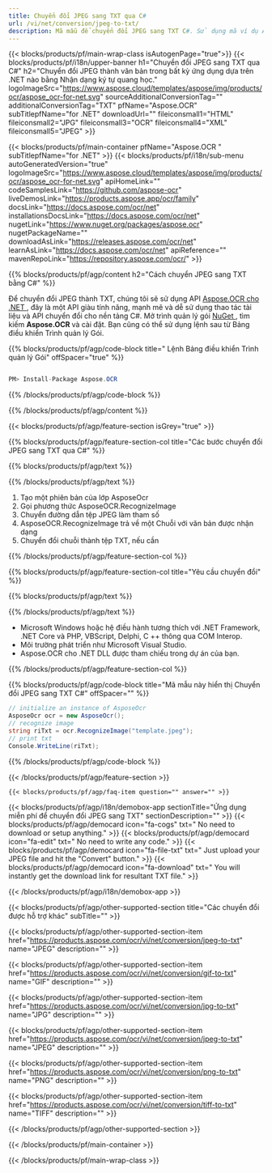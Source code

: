 ```yaml
---
title: Chuyển đổi JPEG sang TXT qua C# 
url: /vi/net/conversion/jpeg-to-txt/ 
description: Mã mẫu để chuyển đổi JPEG sang TXT C#. Sử dụng mã ví dụ API cho hàng loạt tệp JPEG để chuyển đổi TXT trong VB.NET, Asp.NET hoặc bất kỳ ứng dụng dựa trên .NET nào.
---
```


{{< blocks/products/pf/main-wrap-class isAutogenPage="true">}}
{{< blocks/products/pf/i18n/upper-banner h1="Chuyển đổi JPEG sang TXT qua C#" h2="Chuyển đổi JPEG thành văn bản trong bất kỳ ứng dụng dựa trên .NET nào bằng Nhận dạng ký tự quang học." logoImageSrc="https://www.aspose.cloud/templates/aspose/img/products/ocr/aspose_ocr-for-net.svg" sourceAdditionalConversionTag="" additionalConversionTag="TXT" pfName="Aspose.OCR" subTitlepfName="for .NET" downloadUrl="" fileiconsmall1="HTML" fileiconsmall2="JPG" fileiconsmall3="OCR" fileiconsmall4="XML" fileiconsmall5="JPEG" >}}

{{< blocks/products/pf/main-container pfName="Aspose.OCR " subTitlepfName="for .NET" >}}
{{< blocks/products/pf/i18n/sub-menu autoGeneratedVersion="true" logoImageSrc="https://www.aspose.cloud/templates/aspose/img/products/ocr/aspose_ocr-for-net.svg" apiHomeLink="" codeSamplesLink="https://github.com/aspose-ocr" liveDemosLink="https://products.aspose.app/ocr/family" docsLink="https://docs.aspose.com/ocr/net" installationsDocsLink="https://docs.aspose.com/ocr/net" nugetLink="https://www.nuget.org/packages/aspose.ocr" nugetPackageName="" downloadAsLink="https://releases.aspose.com/ocr/net" learnAsLink="https://docs.aspose.com/ocr/net" apiReference="" mavenRepoLink="https://repository.aspose.com/ocr/" >}}

{{% blocks/products/pf/agp/content h2="Cách chuyển JPEG sang TXT bằng C#" %}}

Để chuyển đổi JPEG thành TXT, chúng tôi sẽ sử dụng API <a href=https://products.aspose.com/ocr/net> Aspose.OCR cho .NET </a>, đây là một API giàu tính năng, mạnh mẽ và dễ sử dụng thao tác tài liệu và API chuyển đổi cho nền tảng C#. Mở trình quản lý gói <a href=https://www.nuget.org/packages/aspose.ocr> NuGet </a>, tìm kiếm <b> Aspose.OCR </b> và cài đặt. Bạn cũng có thể sử dụng lệnh sau từ Bảng điều khiển Trình quản lý Gói.

{{% blocks/products/pf/agp/code-block title=" Lệnh Bảng điều khiển Trình quản lý Gói" offSpacer="true" %}}

```cs

PM> Install-Package Aspose.OCR

```

{{% /blocks/products/pf/agp/code-block %}}

{{% /blocks/products/pf/agp/content %}}

{{< blocks/products/pf/agp/feature-section isGrey="true" >}}

{{% blocks/products/pf/agp/feature-section-col title="Các bước chuyển đổi JPEG sang TXT qua C#" %}}

{{% blocks/products/pf/agp/text %}}

{{% /blocks/products/pf/agp/text %}}

1. Tạo một phiên bản của lớp AsposeOcr
1. Gọi phương thức AsposeOCR.RecognizeImage
1. Chuyển đường dẫn tệp JPEG làm tham số
1. AsposeOCR.RecognizeImage trả về một Chuỗi với văn bản được nhận dạng
1. Chuyển đổi chuỗi thành tệp TXT, nếu cần


{{% /blocks/products/pf/agp/feature-section-col %}}

{{% blocks/products/pf/agp/feature-section-col title="Yêu cầu chuyển đổi" %}}

{{% blocks/products/pf/agp/text %}}

{{% /blocks/products/pf/agp/text %}}

- Microsoft Windows hoặc hệ điều hành tương thích với .NET Framework, .NET Core và PHP, VBScript, Delphi, C ++ thông qua COM Interop.
- Môi trường phát triển như Microsoft Visual Studio.
- Aspose.OCR cho .NET DLL được tham chiếu trong dự án của bạn.

{{% /blocks/products/pf/agp/feature-section-col %}}

{{% blocks/products/pf/agp/code-block title="Mã mẫu này hiển thị Chuyển đổi JPEG sang TXT C#" offSpacer="" %}}

```cs
// initialize an instance of AsposeOcr
AsposeOcr ocr = new AsposeOcr();
// recognize image
string riTxt = ocr.RecognizeImage("template.jpeg");
// print txt
Console.WriteLine(riTxt); 

```

{{% /blocks/products/pf/agp/code-block %}}

{{< /blocks/products/pf/agp/feature-section >}}

    {{< blocks/products/pf/agp/faq-item question="" answer="" >}}
 

<!-- aboutfile Starts -->

{{< blocks/products/pf/agp/i18n/demobox-app sectionTitle="Ứng dụng miễn phí để chuyển đổi JPEG sang TXT" sectionDescription="" >}}
        {{< blocks/products/pf/agp/democard icon="fa-cogs" txt=" No need to download or setup anything." >}}
        {{< blocks/products/pf/agp/democard icon="fa-edit" txt=" No need to write any code." >}}
        {{< blocks/products/pf/agp/democard icon="fa-file-txt" txt=" Just upload your JPEG file and hit the \"Convert\" button." >}}
        {{< blocks/products/pf/agp/democard icon="fa-download" txt=" You will instantly get the download link for resultant TXT file." >}}


{{< /blocks/products/pf/agp/i18n/demobox-app >}}

<!-- aboutfile Ends -->

{{< blocks/products/pf/agp/other-supported-section title="Các chuyển đổi được hỗ trợ khác" subTitle="" >}}

{{< blocks/products/pf/agp/other-supported-section-item href="https://products.aspose.com/ocr/vi/net/conversion/jpeg-to-txt" name="JPEG" description="" >}}

{{< blocks/products/pf/agp/other-supported-section-item href="https://products.aspose.com/ocr/vi/net/conversion/gif-to-txt" name="GIF" description="" >}}

{{< blocks/products/pf/agp/other-supported-section-item href="https://products.aspose.com/ocr/vi/net/conversion/jpg-to-txt" name="JPG" description="" >}}

{{< blocks/products/pf/agp/other-supported-section-item href="https://products.aspose.com/ocr/vi/net/conversion/jpeg-to-txt" name="JPEG" description="" >}}

{{< blocks/products/pf/agp/other-supported-section-item href="https://products.aspose.com/ocr/vi/net/conversion/png-to-txt" name="PNG" description="" >}}

{{< blocks/products/pf/agp/other-supported-section-item href="https://products.aspose.com/ocr/vi/net/conversion/tiff-to-txt" name="TIFF" description="" >}}



{{< /blocks/products/pf/agp/other-supported-section >}}

{{< /blocks/products/pf/main-container >}}
    
{{< /blocks/products/pf/main-wrap-class >}}
